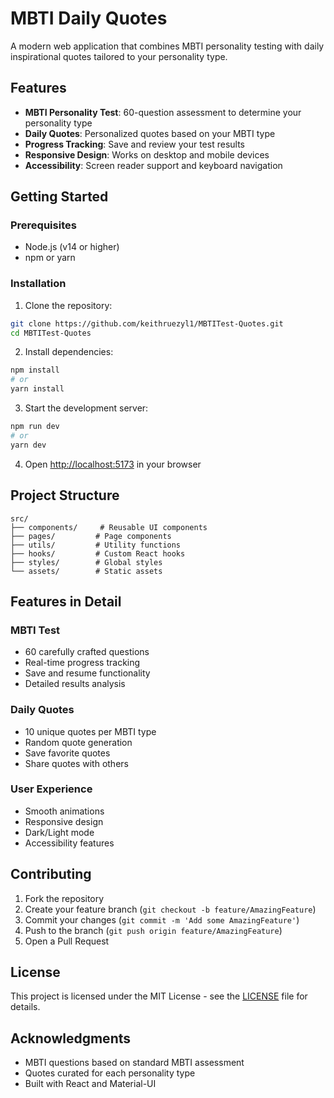 # MBTI Daily Quotes

A modern web application that combines MBTI personality testing with daily inspirational quotes tailored to your personality type.

## Features

- **MBTI Personality Test**: 60-question assessment to determine your personality type
- **Daily Quotes**: Personalized quotes based on your MBTI type
- **Progress Tracking**: Save and review your test results
- **Responsive Design**: Works on desktop and mobile devices
- **Accessibility**: Screen reader support and keyboard navigation

## Getting Started

### Prerequisites

- Node.js (v14 or higher)
- npm or yarn

### Installation

1. Clone the repository:
```bash
git clone https://github.com/keithruezyl1/MBTITest-Quotes.git
cd MBTITest-Quotes
```

2. Install dependencies:
```bash
npm install
# or
yarn install
```

3. Start the development server:
```bash
npm run dev
# or
yarn dev
```

4. Open [http://localhost:5173](http://localhost:5173) in your browser

## Project Structure

```
src/
├── components/     # Reusable UI components
├── pages/         # Page components
├── utils/         # Utility functions
├── hooks/         # Custom React hooks
├── styles/        # Global styles
└── assets/        # Static assets
```

## Features in Detail

### MBTI Test
- 60 carefully crafted questions
- Real-time progress tracking
- Save and resume functionality
- Detailed results analysis

### Daily Quotes
- 10 unique quotes per MBTI type
- Random quote generation
- Save favorite quotes
- Share quotes with others

### User Experience
- Smooth animations
- Responsive design
- Dark/Light mode
- Accessibility features

## Contributing

1. Fork the repository
2. Create your feature branch (`git checkout -b feature/AmazingFeature`)
3. Commit your changes (`git commit -m 'Add some AmazingFeature'`)
4. Push to the branch (`git push origin feature/AmazingFeature`)
5. Open a Pull Request

## License

This project is licensed under the MIT License - see the [LICENSE](LICENSE) file for details.

## Acknowledgments

- MBTI questions based on standard MBTI assessment
- Quotes curated for each personality type
- Built with React and Material-UI
